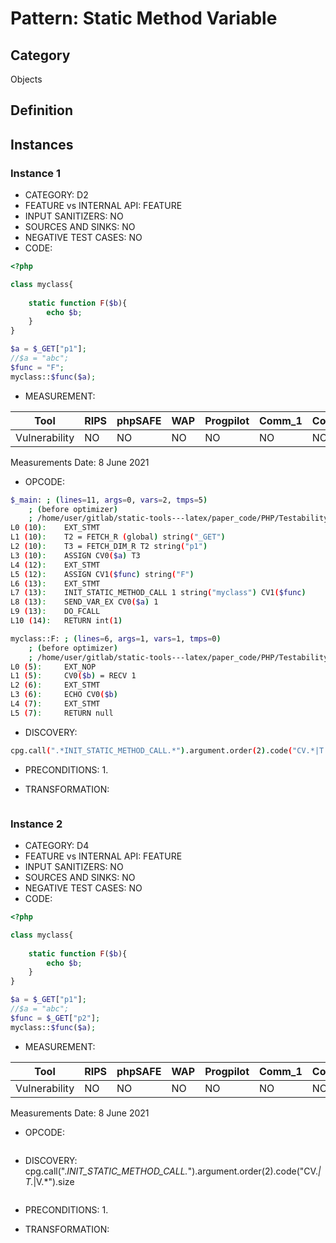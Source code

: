 # Pattern: Static Method Variable

## Category

Objects

## Definition

## Instances

### Instance 1

- CATEGORY: D2
- FEATURE vs INTERNAL API: FEATURE
- INPUT SANITIZERS:  NO
- SOURCES AND SINKS: NO 
- NEGATIVE TEST CASES: NO
- CODE:

```php
<?php

class myclass{
	
	static function F($b){
		echo $b;
	}
}

$a = $_GET["p1"];
//$a = "abc";
$func = "F";
myclass::$func($a);
```

- MEASUREMENT:

| Tool          | RIPS | phpSAFE | WAP  | Progpilot | Comm_1 | Comm_2 | Correct |
| ------------- | ---- | ------- | ---- | --------- | ------- | --------- | ------- |
| Vulnerability |  NO  |  NO     |  NO  | NO        |   NO    |  NO       | YES     |
Measurements Date: 8 June 2021

- OPCODE:

```bash
$_main: ; (lines=11, args=0, vars=2, tmps=5)
    ; (before optimizer)
    ; /home/user/gitlab/static-tools---latex/paper_code/PHP/Testability_Patterns/115_static_method_variable/115_static_method_variable.php:1-14
L0 (10):    EXT_STMT
L1 (10):    T2 = FETCH_R (global) string("_GET")
L2 (10):    T3 = FETCH_DIM_R T2 string("p1")
L3 (10):    ASSIGN CV0($a) T3
L4 (12):    EXT_STMT
L5 (12):    ASSIGN CV1($func) string("F")
L6 (13):    EXT_STMT
L7 (13):    INIT_STATIC_METHOD_CALL 1 string("myclass") CV1($func)
L8 (13):    SEND_VAR_EX CV0($a) 1
L9 (13):    DO_FCALL
L10 (14):   RETURN int(1)

myclass::F: ; (lines=6, args=1, vars=1, tmps=0)
    ; (before optimizer)
    ; /home/user/gitlab/static-tools---latex/paper_code/PHP/Testability_Patterns/115_static_method_variable/115_static_method_variable.php:5-7
L0 (5):     EXT_NOP
L1 (5):     CV0($b) = RECV 1
L2 (6):     EXT_STMT
L3 (6):     ECHO CV0($b)
L4 (7):     EXT_STMT
L5 (7):     RETURN null
```

- DISCOVERY:

```bash
cpg.call(".*INIT_STATIC_METHOD_CALL.*").argument.order(2).code("CV.*|T.*|V.*").size
```

- PRECONDITIONS:
   1.

- TRANSFORMATION: 

```

```

### Instance 2

- CATEGORY: D4
- FEATURE vs INTERNAL API: FEATURE
- INPUT SANITIZERS:  NO
- SOURCES AND SINKS: NO 
- NEGATIVE TEST CASES: NO
- CODE:

```php
<?php

class myclass{
	
	static function F($b){
		echo $b;
	}
}

$a = $_GET["p1"];
//$a = "abc";
$func = $_GET["p2"];
myclass::$func($a);
```

- MEASUREMENT:

| Tool          | RIPS | phpSAFE | WAP  | Progpilot | Comm_1 | Comm_2 | Correct |
| ------------- | ---- | ------- | ---- | --------- | ------- | --------- | ------- |
| Vulnerability |  NO  |  NO     |  NO  | NO        |   NO    |  NO       | YES     |
Measurements Date: 8 June 2021

- OPCODE:

```bash
```

- DISCOVERY:
cpg.call(".*INIT_STATIC_METHOD_CALL.*").argument.order(2).code("CV.*|T.*|V.*").size
```bash

```

- PRECONDITIONS:
   1.

- TRANSFORMATION: 

```

```

